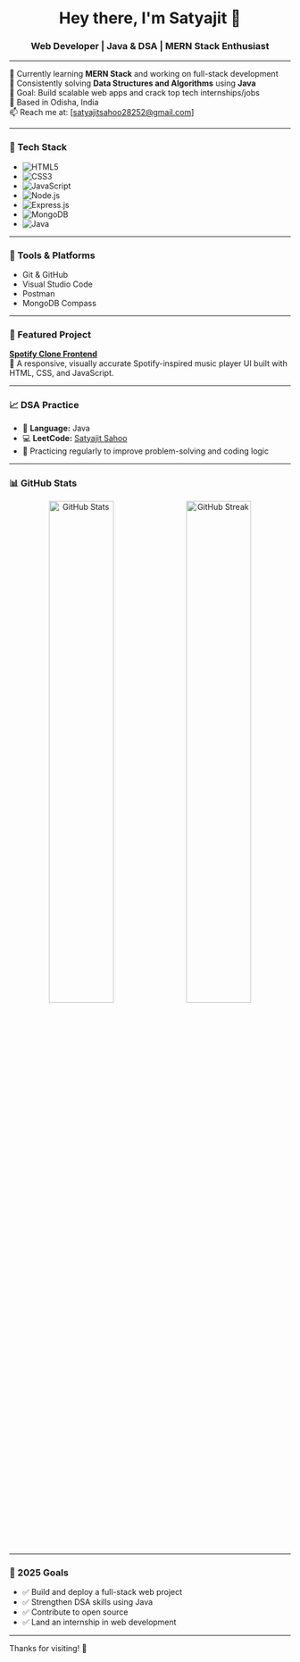 <h1 align="center">Hey there, I'm Satyajit 👋</h1>
<h3 align="center">Web Developer | Java & DSA | MERN Stack Enthusiast</h3>

---

💼 Currently learning **MERN Stack** and working on full-stack development  
🧠 Consistently solving **Data Structures and Algorithms** using **Java**  
🎯 Goal: Build scalable web apps and crack top tech internships/jobs  
📍 Based in Odisha, India  
📫 Reach me at: [satyajitsahoo28252@gmail.com]  

---
### 🚀 Tech Stack
- ![HTML5](https://img.shields.io/badge/HTML5-E34F26?style=for-the-badge&logo=html5&logoColor=white)
- ![CSS3](https://img.shields.io/badge/CSS3-1572B6?style=for-the-badge&logo=css3&logoColor=white)
- ![JavaScript](https://img.shields.io/badge/JavaScript-F7DF1E?style=for-the-badge&logo=javascript&logoColor=black)
- ![Node.js](https://img.shields.io/badge/Node.js-339933?style=for-the-badge&logo=node.js&logoColor=white)
- ![Express.js](https://img.shields.io/badge/Express.js-000000?style=for-the-badge&logo=express&logoColor=white)
- ![MongoDB](https://img.shields.io/badge/MongoDB-47A248?style=for-the-badge&logo=mongodb&logoColor=white)
- ![Java](https://img.shields.io/badge/Java-007396?style=for-the-badge&logo=java&logoColor=white)

---

### 🔧 Tools & Platforms
- Git & GitHub  
- Visual Studio Code  
- Postman  
- MongoDB Compass  

---

### 📌 Featured Project
**[Spotify Clone Frontend](https://github.com/Satyajit-69/Spotify-Clone-Frontend)**  
🎵 A responsive, visually accurate Spotify-inspired music player UI built with HTML, CSS, and JavaScript.

---

### 📈 DSA Practice
- 🧩 **Language:** Java  
- 💻 **LeetCode:** [Satyajit Sahoo](https://leetcode.com/u/SATYAJIT-SAHOO/)  
- 📅 Practicing regularly to improve problem-solving and coding logic  

---

### 📊 GitHub Stats

<p align="center">
  <img src="https://github-readme-stats.vercel.app/api?username=Satyajit-69&show_icons=true&theme=dark" alt="GitHub Stats" width="48%"/>
  <img src="https://github-readme-streak-stats.herokuapp.com/?user=Satyajit-69&theme=dark" alt="GitHub Streak" width="48%"/>
</p>

---

### 🎯 2025 Goals
- ✅ Build and deploy a full-stack web project  
- ✅ Strengthen DSA skills using Java  
- ✅ Contribute to open source  
- ✅ Land an internship in web development  

---

Thanks for visiting! 🚀
